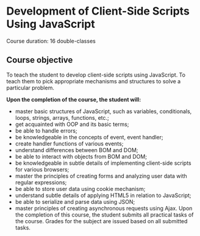 # Development of Client-Side Scripts Using JavaScript

Course duration: 16 double-classes

## Course objective

To teach the student to develop client-side scripts using JavaScript.
To teach them to pick appropriate mechanisms and structures to solve
a particular problem.

__Upon the completion of the course, the student will:__

* master basic structures of JavaScript, such as variables, conditionals,
loops, strings, arrays, functions, etc.;
* get acquainted with OOP and its basic terms;
* be able to handle errors;
* be knowledgeable in the concepts of event, event handler;
* create handler functions of various events;
* understand differences between BOM and DOM;
* be able to interact with objects from BOM and DOM;
* be knowledgeable in subtle details of implementing client-side scripts
for various browsers;
* master the principles of creating forms and analyzing user data with
regular expressions;
* be able to store user data using cookie mechanism;
* understand subtle details of applying HTML5 in relation to JavaScript;
* be able to serialize and parse data using JSON;
* master principles of creating asynchronous requests using Ajax.
Upon the completion of this course, the student submits all practical
tasks of the course. Grades for the subject are issued based on all
submitted tasks.